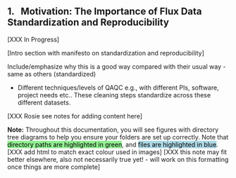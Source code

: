 ## 1. &nbsp; Motivation: The Importance of Flux Data Standardization and Reproducibility

[XXX In Progress]

[Intro section with manifesto on standardization and reproducibility]

Include/emphasize why this is a good way compared with their usual way - same as others (standardized)

- Different techniques/levels of QAQC e.g., with different PIs, software, project needs etc.. These cleaning steps standardize across these different datasets.

[XXX Rosie see notes for adding content here]

**Note:** 
Throughout this documentation, you will see figures with directory tree diagrams to help you ensure your folders are set up correctly. Note that <mark style="background-color: lightgreen">directory paths are highlighted in green</mark>, and <mark style="background-color: lightblue">files are highlighted in blue</mark>. [XXX add html to match exact colour used in images]
[XXX this note may fit better elsewhere, also not necessarily true yet! - will work on this formatting once things are more complete]